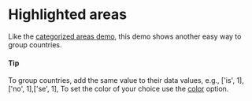 # Highlighted areas

Like the [categorized areas demo](https://www.highcharts.com/maps/demo/category-map), this demo shows another easy way to group countries.

#### Tip

To group countries, add the same value to their data values, e.g., ['is', 1],['no', 1],['se', 1],
To set the color of your choice use the [color](https://api.highcharts.com/highmaps/series.map.color) option.
